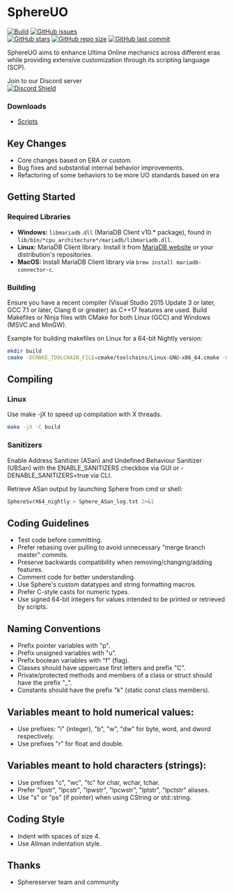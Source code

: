 # SphereUO
[![Build](https://github.com/SphereUO/Core/actions/workflows/build.yml/badge.svg)](https://github.com/SphereUO/Core/actions/workflows/build.yml)
[![GitHub issues](https://img.shields.io/github/issues/SphereUO/Core.svg)](https://github.com/SphereUO/Core/issues)
<br>
[![GitHub stars](https://img.shields.io/github/stars/SphereUO/Core?logo=github)](https://github.com/SphereUO/Core/stargazers)
[![GitHub repo size](https://img.shields.io/github/repo-size/SphereUO/Core.svg)](https://github.com/SphereUO/Core/)
[![GitHub last commit](https://img.shields.io/github/last-commit/SphereUO/Core.svg)](https://github.com/SphereUO/Core/)

SphereUO aims to enhance Ultima Online mechanics across different eras while providing extensive customization through its scripting language (SCP).

Join to our Discord server
<br>
[![Discord Shield](https://discordapp.com/api/guilds/354358315373035542/widget.png?style=shield)](https://discord.gg/YkwwzwJGam)

### Downloads
+ <a href="https://github.com/SphereUO/Scripts-X">Scripts</a>

## Key Changes
+ Core changes based on ERA or custom.
+ Bug fixes and substantial internal behavior improvements.
+ Refactoring of some behaviors to be more UO standards based on era

## Getting Started

### Required Libraries

+ **Windows:** `libmariadb.dll` (MariaDB Client v10.* package), found in `lib/bin/*cpu_architecture*/mariadb/libmariadb.dll`.
+ **Linux:** MariaDB Client library. Install it from [MariaDB website](https://mariadb.com/docs/skysql/connect/clients/mariadb-client/) or your distribution's repositories.
+ **MacOS:** Install MariaDB Client library via `brew install mariadb-connector-c`.

### Building

Ensure you have a recent compiler (Visual Studio 2015 Update 3 or later, GCC 7.1 or later, Clang 6 or greater) as C++17 features are used. Build Makefiles or Ninja files with CMake for both Linux (GCC) and Windows (MSVC and MinGW).

Example for building makefiles on Linux for a 64-bit Nightly version:

```bash
mkdir build
cmake -DCMAKE_TOOLCHAIN_FILE=cmake/toolchains/Linux-GNU-x86_64.cmake -G "Unix Makefiles" -DCMAKE_BUILD_TYPE="Nightly" -B ./build -S ./
```

## Compiling
### Linux
Use make -jX to speed up compilation with X threads.

```bash
make -jX -C build
```

### Sanitizers

Enable Address Sanitizer (ASan) and Undefined Behaviour Sanitizer (UBSan) with the ENABLE_SANITIZERS checkbox via GUI or -DENABLE_SANITIZERS=true via CLI.

Retrieve ASan output by launching Sphere from cmd or shell:

```bash
SphereSvrX64_nightly > Sphere_ASan_log.txt 2>&1
```

## Coding Guidelines
- Test code before committing.
- Prefer rebasing over pulling to avoid unnecessary "merge branch master" commits.
- Preserve backwards compatibility when removing/changing/adding features.
- Comment code for better understanding.
- Use Sphere's custom datatypes and string formatting macros.
- Prefer C-style casts for numeric types.
- Use signed 64-bit integers for values intended to be printed or retrieved by scripts.

## Naming Conventions
- Prefix pointer variables with "p".
- Prefix unsigned variables with "u".
- Prefix boolean variables with "f" (flag).
- Classes should have uppercase first letters and prefix "C".
- Private/protected methods and members of a class or struct should have the prefix "_".
- Constants should have the prefix "k" (static const class members).

## Variables meant to hold numerical values:
- Use prefixes: "i" (integer), "b", "w", "dw" for byte, word, and dword respectively.
- Use prefixes "r" for float and double.

## Variables meant to hold characters (strings):

- Use prefixes "c", "wc", "tc" for char, wchar, tchar.
- Prefer "lpstr", "lpcstr", "lpwstr", "lpcwstr", "lptstr", "lpctstr" aliases.
- Use "s" or "ps" (if pointer) when using CString or std::string.

## Coding Style
- Indent with spaces of size 4.
- Use Allman indentation style.

## Thanks
+ Sphereserver team and community
